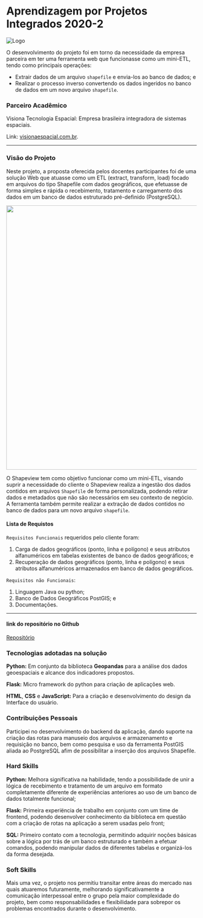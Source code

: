 # Aprendizagem por Projetos Integrados 2020-2
![Logo](https://user-images.githubusercontent.com/56441534/138449995-c249e266-cdb5-4cdb-a018-45b64c0ae2c3.png)

O desenvolvimento do projeto foi em torno da necessidade da empresa parceira em ter uma ferramenta web que funcionasse como um mini-ETL, tendo como principais operações:
- Extrair dados de um arquivo `shapefile` e envia-los ao banco de dados; e
- Realizar o processo inverso convertendo os dados ingeridos no banco de dados em um novo arquivo `shapefile`.

### Parceiro Acadêmico
Visiona Tecnologia Espacial: Empresa brasileira integradora de sistemas espaciais.

Link:  [visionaespacial.com.br](https://www.visionaespacial.com.br/).


***

### Visão do Projeto
Neste projeto, a proposta oferecida pelos docentes participantes foi de uma solução Web que atuasse como um ETL (extract, transform, load) focado em arquivos do tipo Shapefile com dados geográficos, que efetuasse de forma simples e rápida o recebimento, tratamento e carregamento dos dados em um banco de dados estruturado pré-definido (PostgreSQL).

<img src="https://user-images.githubusercontent.com/58118956/100612612-05759b00-32f2-11eb-992a-c1380029209a.png" width="700"/>

O Shapeview tem como objetivo funcionar como um mini-ETL, visando suprir a necessidade do cliente o Shapeview realiza a ingestão dos dados contidos em arquivos `Shapefile` de forma personalizada, podendo retirar dados e metadados que não são necessários em seu contexto de negócio.
A ferramenta também permite realizar a extração de dados contidos no banco de dados para um novo arquivo `shapefile`.

#### Lista de Requistos 

`Requisitos Funcionais` requeridos pelo cliente foram:
1. Carga de dados geográficos (ponto, linha e polígono) e seus atributos alfanuméricos em tabelas existentes de banco de dados geográficos; e
2. Recuperação de dados geográficos (ponto, linha e polígono) e seus atributos alfanuméricos armazenados em banco de dados geográficos.

`Requisitos não Funcionais`:
1. Linguagem Java ou python; 
2. Banco de Dados Geográficos PostGIS; e
3. Documentações.

***

#### link do repositório no Github
[Repositório](https://github.com/Mateus-Prestes/ShapeView)


### Tecnologias adotadas na solução

**Python:** Em conjunto da biblioteca **Geopandas** para a análise dos dados geoespaciais e alcance dos indicadores propostos.

**Flask:** Micro framework do python para criação de aplicações web.

**HTML**, **CSS** e **JavaScript:** Para a criação e desenvolvimento do design da Interface do usuário.



### Contribuições Pessoais
Participei no desenvolvimento do backend da aplicação, dando suporte na criação das rotas para manuseio dos arquivos e armazenamento e requisição no banco, bem como pesquisa e uso da ferramenta PostGIS aliada ao PostgreSQL afim de possibilitar a inserção dos arquivos Shapefile.

### Hard Skills
**Python:** Melhora significativa na habilidade, tendo a possibilidade de unir a lógica de recebimento e tratamento de um arquivo em formato completamente diferente de experiências anteriores ao uso de um banco de dados totalmente funcional;

**Flask:** Primeira experiëncia de trabalho em conjunto com um time de frontend, podendo desenvolver conhecimento da biblioteca em questão com a criação de rotas na aplicação a serem usadas pelo front;

**SQL:** Primeiro contato com a tecnologia, permitindo adquirir noções básicas sobre a lógica por trás de um banco estruturado e também a efetuar comandos, podendo manipular dados de diferentes tabelas e organizá-los da forma desejada.

### Soft Skills
Mais uma vez, o projeto nos permitiu transitar entre áreas do mercado nas quais atuaremos futuramente, melhorando significativamente a comunicação interpessoal entre o grupo pela maior complexidade do projeto, bem como responsabilidades e flexibilidade para sobrepor os problemas encontrados durante o desenvolvimento.

 

